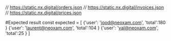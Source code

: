 // https://static.nx.digital/orders.json
// https://static.nx.digital/invoices.json
// https://static.nx.digital/prices.json
 

 #Expected result
const expected = [
    {'user': 'jood@neoxam.com',    'total':180 }
    {'user': 'laurent@neoxam.com', 'total':104 }
    {'user': 'val@neoxam.com',     'total':25 }
]